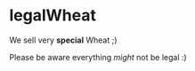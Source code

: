 # legalWheat
 
We sell very **special** Wheat ;)

Please be aware everything *might* not be legal :)